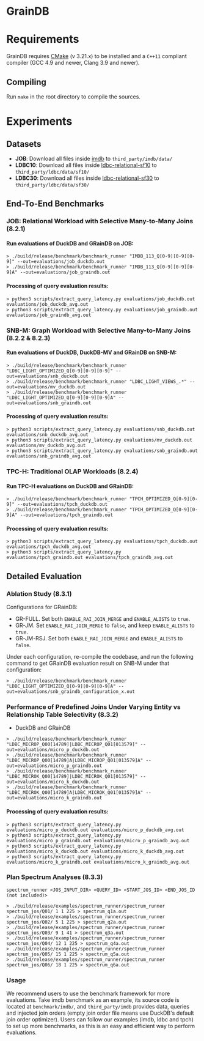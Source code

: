 # GrainDB

# Requirements

GrainDB requires [CMake](https://cmake.org) (v 3.21.x) to be installed and a `C++11` compliant compiler (GCC 4.9 and newer, Clang
3.9 and newer).

## Compiling

Run `make` in the root directory to compile the sources. 

# Experiments
## Datasets
- **JOB**: Download all files inside [imdb](https://drive.google.com/drive/folders/1c7e4HfFztGqmBat0wikJXtUI9Cx4CUO7?usp=sharing) to `third_party/imdb/data/`
- **LDBC10**: Download all files inside [ldbc-relational-sf10](https://drive.google.com/drive/folders/106iDhDyCw78nqNJMFPw7ZjHh2XWMe9Pj?usp=sharing) to `third_party/ldbc/data/sf10/`
- **LDBC30**: Download all files inside [ldbc-relational-sf30](https://drive.google.com/drive/folders/1qnpDOXfK_UxmkYDb4aZfSjwSuWrmdAx6?usp=sharing) to `third_party/ldbc/data/sf30/`

## End-To-End Benchmarks

### JOB: Relational Workload with Selective Many-to-Many Joins (8.2.1)
#### Run evaluations of DuckDB and GRainDB on JOB:
```shell
> ./build/release/benchmark/benchmark_runner "IMDB_113_Q[0-9][0-9][0-9]" --out=evaluations/job_duckdb.out
> ./build/release/benchmark/benchmark_runner "IMDB_113_Q[0-9][0-9][0-9]A" --out=evaluations/job_graindb.out
```

#### Processing of query evaluation results:
```shell
> python3 scripts/extract_query_latency.py evaluations/job_duckdb.out evaluations/job_duckdb_avg.out
> python3 scripts/extract_query_latency.py evaluations/job_graindb.out evaluations/job_graindb_avg.out
```

### SNB-M: Graph Workload with Selective Many-to-Many Joins (8.2.2 & 8.2.3)
#### Run evaluations of DuckDB, DuckDB-MV and GRainDB on SNB-M:
```shell
> ./build/release/benchmark/benchmark_runner "LDBC_LIGHT_OPTIMIZED_Q[0-9][0-9][0-9]" --out=evaluations/snb_duckdb.out
> ./build/release/benchmark/benchmark_runner "LDBC_LIGHT_VIEWS_.*" --out=evaluations/mv_duckdb.out
> ./build/release/benchmark/benchmark_runner "LDBC_LIGHT_OPTIMIZED_Q[0-9][0-9][0-9]A" --out=evaluations/snb_graindb.out
```

#### Processing of query evaluation results:
```shell
> python3 scripts/extract_query_latency.py evaluations/snb_duckdb.out evaluations/snb_duckdb_avg.out
> python3 scripts/extract_query_latency.py evaluations/mv_duckdb.out evaluations/mv_duckdb_avg.out
> python3 scripts/extract_query_latency.py evaluations/snb_graindb.out evaluations/snb_graindb_avg.out
```

### TPC-H: Traditional OLAP Workloads (8.2.4)
#### Run TPC-H evaluations on DuckDB and GRainDB:
```shell
> ./build/release/benchmark/benchmark_runner "TPCH_OPTIMIZED_Q[0-9][0-9]" --out=evaluations/tpch_duckdb.out
> ./build/release/benchmark/benchmark_runner "TPCH_OPTIMIZED_Q[0-9][0-9]A" --out=evaluations/tpch_graindb.out
```

#### Processing of query evaluation results:
```shell
> python3 scripts/extract_query_latency.py evaluations/tpch_duckdb.out evaluations/tpch_duckdb_avg.out
> python3 scripts/extract_query_latency.py evaluations/tpch_graindb.out evaluations/tpch_graindb_avg.out
```

## Detailed Evaluation
### Ablation Study (8.3.1)
Configurations for GRainDB:
- GR-FULL. Set both `ENABLE_RAI_JOIN_MERGE` and `ENABLE_ALISTS` to `true`.
- GR-JM. Set `ENABLE_RAI_JOIN_MERGE` to `false`, and keep `ENABLE_ALISTS` to `true`.
- GR-JM-RSJ. Set both `ENABLE_RAI_JOIN_MERGE` and `ENABLE_ALISTS` to `false`.

Under each configuration, re-compile the codebase, and run the following command to get GRainDB evaluation result on SNB-M under that configuration:
```shell
> ./build/release/benchmark/benchmark_runner "LDBC_LIGHT_OPTIMIZED_Q[0-9][0-9][0-9]A" --out=evaluations/snb_graindb_configuration_x.out
```

### Performance of Predefined Joins Under Varying Entity vs Relationship Table Selectivity (8.3.2)
- DuckDB and GRainDB
```shell
> ./build/release/benchmark/benchmark_runner "LDBC_MICROP_Q00[14789]|LDBC_MICROP_Q01[013579]" --out=evaluations/micro_p_duckdb.out
> ./build/release/benchmark/benchmark_runner "LDBC_MICROP_Q00[14789]A|LDBC_MICROP_Q01[013579]A" --out=evaluations/micro_p_graindb.out
> ./build/release/benchmark/benchmark_runner "LDBC_MICROK_Q00[14789]|LDBC_MICROK_Q01[013579]" --out=evaluations/micro_k_duckdb.out
> ./build/release/benchmark/benchmark_runner "LDBC_MICROK_Q00[14789]A|LDBC_MICROK_Q01[013579]A" --out=evaluations/micro_k_graindb.out
```
#### Processing of query evaluation results:
```shell
> python3 scripts/extract_query_latency.py evaluations/micro_p_duckdb.out evaluations/micro_p_duckdb_avg.out
> python3 scripts/extract_query_latency.py evaluations/micro_p_graindb.out evaluations/micro_p_graindb_avg.out
> python3 scripts/extract_query_latency.py evaluations/micro_k_duckdb.out evaluations/micro_k_duckdb_avg.out
> python3 scripts/extract_query_latency.py evaluations/micro_k_graindb.out evaluations/micro_k_graindb_avg.out
```

### Plan Spectrum Analyses (8.3.3)
`spectrum_runner <JOS_INPUT_DIR> <QUERY_ID> <START_JOS_ID> <END_JOS_ID (not included)>`

```shell
> ./build/release/examples/spectrum_runner/spectrum_runner spectrum_jos/Q01/ 1 1 225 > spectrum_q1a.out
> ./build/release/examples/spectrum_runner/spectrum_runner spectrum_jos/Q02/ 5 1 225 > spectrum_q2a.out
> ./build/release/examples/spectrum_runner/spectrum_runner spectrum_jos/Q03/ 9 1 41 > spectrum_q3a.out
> ./build/release/examples/spectrum_runner/spectrum_runner spectrum_jos/Q04/ 12 1 225 > spectrum_q4a.out
> ./build/release/examples/spectrum_runner/spectrum_runner spectrum_jos/Q05/ 15 1 225 > spectrum_q5a.out
> ./build/release/examples/spectrum_runner/spectrum_runner spectrum_jos/Q06/ 18 1 225 > spectrum_q6a.out
```

### Usage
We recommend users to use the benchmark framework for more evaluations.
Take imdb benchmark as an example, its source code is located at `benchmark/imdb/`, and `third_party/imdb` provides data, queries and injected join orders (empty join order file means use DuckDB's default join order optimizer).
Users can follow our examples (imdb, ldbc and tpch) to set up more benchmarks, as this is an easy and efficient way to perform evaluations.
